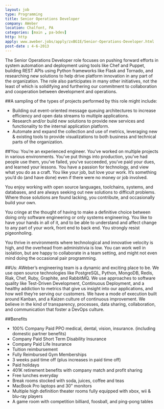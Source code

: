 ```yaml
---
layout: job
type: Programming
title: Senior Operations Developer
company: AWeber
location: Chalfont, PA
categories: [main , pa-bdev]
http: http
apply: www.aweber.jobs/apply/zxBG1E/Senior-Operations-Developer.html
post-date : 4-6-2013
---
```


The Senior Operations Developer role focuses on pushing forward efforts in system automation and deployment using tools like Chef and Puppet, building REST APIs using Python frameworks like Flask and Tornado, and researching new solutions to help drive platform innovation in any part of the organization. The role also participates in many other initiatives, not the least of which is solidifying and furthering our commitment to collaboration and cooperation between development and operations.

##A sampling of the types of projects performed by this role might include:

* Building out event-oriented message queuing architectures to increase efficiency and open data streams to multiple applications.
* Research and/or build new solutions to provide new services and functionality to the internal application platform.
* Automate and expand the collection and use of metrics, leveraging new & existing tools to provide visualizations to both business and technical parts of the organization.

##You:
You’re an experienced engineer. You’ve worked on multiple projects in various environments. You’ve put things into production, you’ve had people use them, you’ve failed, you’ve succeeded, you’ve paid your dues, and learned your lessons. You have a passion for technology, and view what you do as a craft. You like your job, but love your work. It’s something you’d do (and have done) even if there were no money or job involved.

You enjoy working with open source languages, toolchains, systems, and databases, and are always seeking out new solutions to difficult problems. Where those solutions are found lacking, you contribute, and occasionally build your own.

You cringe at the thought of having to make a definitive choice between doing only software engineering or only systems engineering. You like to have your hands in all of it, and to be able to understand and affect change to any part of your work, front end to back end. You strongly resist pigeonholing.

You thrive in environments where technological and innovative velocity is high, and the overhead from administrivia is low. You can work well in isolation, but are happy to collaborate in a team setting, and might not even mind doing the occasional pair programming.

##Us:
AWeber’s engineering team is a dynamic and exciting place to be. We use open source technologies like PostgreSQL, Python, MongoDB, Redis, Riak, Chef, Ruby, Graphite, and RabbitMQ. We use approaches to software quality like Test-Driven Development, Continuous Deployment, and a healthy addiction to metrics that give us insight into our applications, and how well they’re serving our customers. We have a mode of execution built around Kanban, and a Kaizen culture of continuous improvement. We believe in the kind of transparency, processes, data sharing, collaboration, and communication that foster a DevOps culture.

##Benefits
* 100% Company Paid PPO medical, dental, vision, insurance. (including domestic partner benefits)
* Company Paid Short Term Disability Insurance
* Company Paid Life Insurance
* Tuition reimbursement
* Fully Reimbursed Gym Memberships
* 3 weeks paid time off  (plus increases in paid time off)
* Paid holidays
* 401K retirement benefits with company match and profit sharing
* Free lunches everyday
* Break rooms stocked with soda, juices, coffee and teas
* MacBook Pro laptops and 30" monitors
* Multiple high definition theater rooms fully equipped with xbox, wii & blu-ray players
* A game room with competition billiard, foosball, and ping-pong tables
